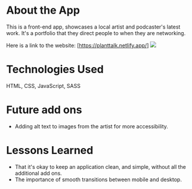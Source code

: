 # About the App

This is a front-end app, showcases a local artist and podcaster's latest work. It's a portfolio that they direct people to when they are networking. 

Here is a link to the website: [https://planttalk.netlify.app/] 
<img src="Screenshot 2023-02-23 at 10.26.54 AM.png">
# Technologies Used 

HTML, CSS, JavaScript, SASS

# Future add ons 
- Adding alt text to images from the artist for more accessibility. 

# Lessons Learned
- That it's okay to keep an application clean, and simple, without all the additional add ons. 
- The importance of smooth transitions between mobile and desktop. 

